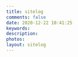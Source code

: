 ```yaml
---
title: sitelog
comments: false
date: 2020-12-22 10:41:25
keywords:
description:
photos:
layout: sitelog
---
```

